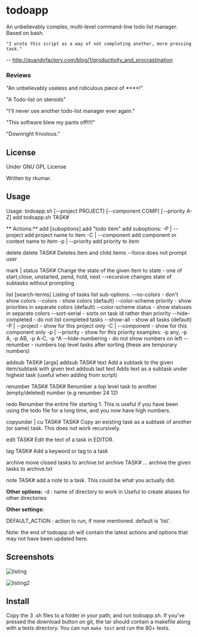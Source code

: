 # todoapp

An unbelievably complex, multi-level command-line todo list manager.  
Based on bash.

    "I wrote this script as a way of not completing another, more pressing task."
-- <http://quandyfactory.com/blog/1/productivity_and_procrastination>

### Reviews

"An unbelievably useless and ridiculous piece of ****!"

"A Todo-list on steroids"

"I'll never use another todo-list manager ever again."

"This software blew my pants off!!!!"

"Downright frivolous."


## License

Under GNU GPL License  

Written by rkumar.

## Usage

  Usage: todoapp.sh [--project PROJECT] [--component COMP] [--priority A-Z] add <text>
         todoapp.sh <action> TASK#

**  Actions:**
  add
     [suboptions] add "todo item"
     add suboptions:
     -P | --project  add project name to item
     -C | --component add component or context name to item
     -p | --priority  add priority to item

  delete
     delete TASK#
     Deletes item and child items
     --force  does not prompt user

  mark | status TASK# <state> 
     Change the state of the given item to <state>
     state - one of start,close, unstarted, pend, hold, next
     --recursive  changes state of subtasks without prompting

  list [search-terms]
     Listing of tasks
     list sub-options:
     --no-colors  - don't show colors
     --colors     - show colors  (default)
     --color-scheme priority  - show priorities in separate colors (default)
     --color-scheme status  - show statuses in separate colors
     --sort-serial  - sorts on task id rather than priority
     --hide-completed - do not list completed tasks
     --show-all - show all tasks (default)
     -P | --project <name> - show for this project only
     -C | --component <name> - show for this component only
     -p | --priority <name> - show for this priority 
        examples: -p any, -p A, -p AB, -p A-C, -p ^A
     --hide-numbering - do not show numbers on left
     --renumber - numbers top level tasks after sorting (these are temporary numbers)

  addsub TASK# [args]
     addsub TASK# text
        Add a subtask to the given item/subtask with given text
     addsub last text
        Adds text as a subtask under highest task (useful when adding from script)

  renumber TASK# TASK#
    Renumber a top level task to another (empty/deleted) number
    (e.g renumber 24 12)

  redo
    Renumber the entire file starting 1. This is useful if you have been
    using the todo file for a long time, and you now have high numbers.

  copyunder | cu TASK# TASK#
    Copy an existing task as a subtask of another (or same) task.
    This does not work recursively.

  edit TASK#
    Edit the text of a task in EDITOR.

  tag TASK# <tag>
    Add a keyword or tag to a task

  archive
    move closed tasks to archive.txt
    archive TASK# ...
       archive the given tasks to archive.txt

   note TASK# <text>
     add a note to a task. This could be what you actually did.
   
**Other options:**
  -d <dirname>   : name of directory to work in
                   Useful to create aliases for other directories


**Other settings:**

DEFAULT_ACTION  : action to run, if none mentioned. default is 'list'.

Note: the end of todoapp.sh will contain the latest
actions and options that may not have been updated here.

##  Screenshots

![listing](http://i47.tinypic.com/keuetg.jpg)

![listing2](http://i47.tinypic.com/1t66v5.jpg)

## Install

Copy the 3 .sh files to a folder in your path, and run todoapp.sh.
If you've pressed the download button on git, the tar should contain a makefile
along with a tests directory. You can run `make test` and run the 80+
tests.
